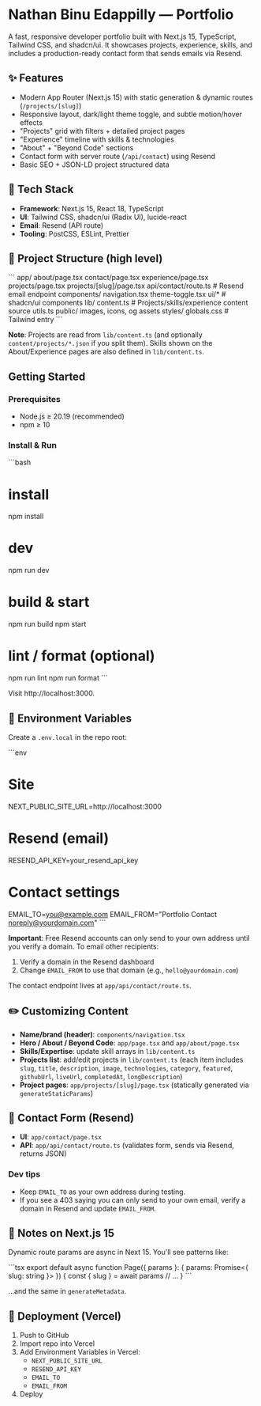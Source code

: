 # Nathan Binu Edappilly — Portfolio

A fast, responsive developer portfolio built with Next.js 15, TypeScript, Tailwind CSS, and shadcn/ui.
It showcases projects, experience, skills, and includes a production-ready contact form that sends emails via Resend.

## ✨ Features

- Modern App Router (Next.js 15) with static generation & dynamic routes (`/projects/[slug]`)
- Responsive layout, dark/light theme toggle, and subtle motion/hover effects
- "Projects" grid with filters + detailed project pages
- "Experience" timeline with skills & technologies
- "About" + "Beyond Code" sections
- Contact form with server route (`/api/contact`) using Resend
- Basic SEO + JSON-LD project structured data

## 🧰 Tech Stack

- **Framework**: Next.js 15, React 18, TypeScript
- **UI**: Tailwind CSS, shadcn/ui (Radix UI), lucide-react
- **Email**: Resend (API route)
- **Tooling**: PostCSS, ESLint, Prettier

## 📁 Project Structure (high level)

\`\`\`
app/
  about/page.tsx
  contact/page.tsx
  experience/page.tsx
  projects/page.tsx
  projects/[slug]/page.tsx
  api/contact/route.ts        # Resend email endpoint
components/
  navigation.tsx
  theme-toggle.tsx
  ui/*                        # shadcn/ui components
lib/
  content.ts                  # Projects/skills/experience content source
  utils.ts
public/
  images, icons, og assets
styles/
  globals.css                 # Tailwind entry
\`\`\`

**Note**: Projects are read from `lib/content.ts` (and optionally `content/projects/*.json` if you split them).
Skills shown on the About/Experience pages are also defined in `lib/content.ts`.

## Getting Started

### Prerequisites

- Node.js ≥ 20.19 (recommended)
- npm ≥ 10

### Install & Run

\`\`\`bash
# install
npm install

# dev
npm run dev

# build & start
npm run build
npm start

# lint / format (optional)
npm run lint
npm run format
\`\`\`

Visit http://localhost:3000.

## 🔐 Environment Variables

Create a `.env.local` in the repo root:

\`\`\`env
# Site
NEXT_PUBLIC_SITE_URL=http://localhost:3000

# Resend (email)
RESEND_API_KEY=your_resend_api_key

# Contact settings
EMAIL_TO=you@example.com
EMAIL_FROM="Portfolio Contact <noreply@yourdomain.com>"
\`\`\`

**Important**: Free Resend accounts can only send to your own address until you verify a domain.
To email other recipients:

1. Verify a domain in the Resend dashboard
2. Change `EMAIL_FROM` to use that domain (e.g., `hello@yourdomain.com`)

The contact endpoint lives at `app/api/contact/route.ts`.

## ✏️ Customizing Content

- **Name/brand (header)**: `components/navigation.tsx`
- **Hero / About / Beyond Code**: `app/page.tsx` and `app/about/page.tsx`
- **Skills/Expertise**: update skill arrays in `lib/content.ts`
- **Projects list**: add/edit projects in `lib/content.ts`
  (each item includes `slug`, `title`, `description`, `image`, `technologies`, `category`, `featured`, `githubUrl`, `liveUrl`, `completedAt`, `longDescription`)
- **Project pages**: `app/projects/[slug]/page.tsx` (statically generated via `generateStaticParams`)

## 📨 Contact Form (Resend)

- **UI**: `app/contact/page.tsx`
- **API**: `app/api/contact/route.ts` (validates form, sends via Resend, returns JSON)

### Dev tips

- Keep `EMAIL_TO` as your own address during testing.
- If you see a 403 saying you can only send to your own email, verify a domain in Resend and update `EMAIL_FROM`.

## 🧪 Notes on Next.js 15

Dynamic route params are async in Next 15.
You'll see patterns like:

\`\`\`tsx
export default async function Page({ params }: { params: Promise<{ slug: string }> }) {
  const { slug } = await params
  // ...
}
\`\`\`

…and the same in `generateMetadata`.

## 🛫 Deployment (Vercel)

1. Push to GitHub
2. Import repo into Vercel
3. Add Environment Variables in Vercel:
   - `NEXT_PUBLIC_SITE_URL`
   - `RESEND_API_KEY`
   - `EMAIL_TO`
   - `EMAIL_FROM`
4. Deploy
